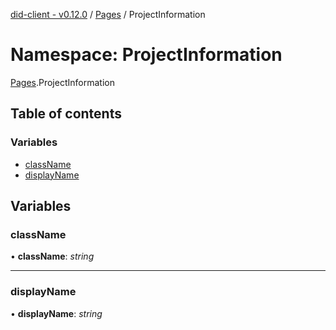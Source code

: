 [did-client - v0.12.0](../README.md) / [Pages](pages.md) / ProjectInformation

# Namespace: ProjectInformation

[Pages](pages.md).ProjectInformation

## Table of contents

### Variables

- [className](pages.projectinformation.md#classname)
- [displayName](pages.projectinformation.md#displayname)

## Variables

### className

• **className**: *string*

___

### displayName

• **displayName**: *string*
